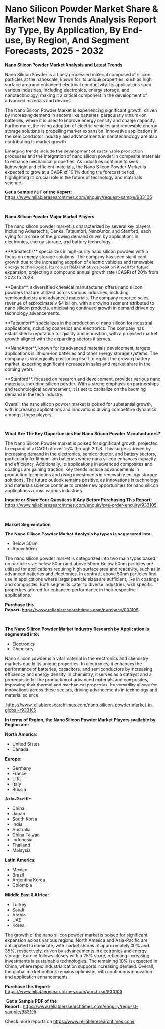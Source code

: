 <p><h1>Nano Silicon Powder Market Share & Market New Trends Analysis Report By Type, By Application, By End-use, By Region, And Segment Forecasts, 2025 - 2032</h1></p><p><strong>Nano Silicon Powder Market Analysis and Latest Trends</strong></p>
<p><p>Nano Silicon Powder is a finely processed material composed of silicon particles at the nanoscale, known for its unique properties, such as high surface area and enhanced electrical conductivity. Its applications span various industries, including electronics, energy storage, and nanotechnology, making it a critical component in the development of advanced materials and devices.</p><p>The Nano Silicon Powder Market is experiencing significant growth, driven by increasing demand in sectors like batteries, particularly lithium-ion batteries, where it is used to improve energy density and charge capacity. Furthermore, the rising adoption of electric vehicles and renewable energy storage solutions is propelling market expansion. Innovative applications in the semiconductor industry and advancements in nanotechnology are also contributing to market growth.</p><p>Emerging trends include the development of sustainable production processes and the integration of nano silicon powder in composite materials to enhance mechanical properties. As industries continue to seek lightweight and efficient materials, the Nano Silicon Powder Market is expected to grow at a CAGR of 10.1% during the forecast period, highlighting its crucial role in the future of technology and materials science.</p></p>
<p><strong>Get a Sample PDF of the Report:&nbsp;</strong> <a href="https://www.reliableresearchtimes.com/enquiry/request-sample/933105?utm_campaign=3223&utm_medium=2&utm_source=Github&utm_content=ia&utm_term=21032025&utm_id=nano-silicon-powder">https://www.reliableresearchtimes.com/enquiry/request-sample/933105</a></p>
<p>&nbsp;</p>
<p><strong>Nano Silicon Powder Major Market Players</strong></p>
<p><p>The nano silicon powder market is characterized by several key players including Admatechs, Denka, Tatsumori, NanoAmor, and Stanford, each vying for a share of the growing demand driven by applications in electronics, energy storage, and battery technology.</p><p>**Admatechs** specializes in high-purity nano silicon powders with a focus on energy storage solutions. The company has seen significant growth due to the increasing adoption of electric vehicles and renewable energy technologies. Its robust R&D initiatives position it well for future expansion, projecting a compound annual growth rate (CAGR) of 20% from 2023 to 2028.</p><p>**Denka**, a diversified chemical manufacturer, offers nano silicon powders that are utilized across various industries, including semiconductors and advanced materials. The company reported sales revenue of approximately $4 billion, with a growing segment attributed to nano silicon products, anticipating continued growth in demand driven by technology advancements.</p><p>**Tatsumori** specializes in the production of nano silicon for industrial applications, including cosmetics and electronics. The company has established a reputation for quality and innovation, with a projected market growth aligned with the expanding sectors it serves.</p><p>**NanoAmor**, known for its advanced materials development, targets applications in lithium-ion batteries and other energy storage systems. The company is strategically positioning itself to exploit the growing battery market, expecting significant increases in sales and market share in the coming years.</p><p>**Stanford**, focused on research and development, provides various nano materials, including silicon powder. With a strong emphasis on partnerships and technological advancement, it is set to capitalize on the booming demand in the tech industry.</p><p>Overall, the nano silicon powder market is poised for substantial growth, with increasing applications and innovations driving competitive dynamics amongst these players.</p></p>
<p>&nbsp;</p>
<p><strong>What Are The Key Opportunities For Nano Silicon Powder Manufacturers?</strong></p>
<p><p>The Nano Silicon Powder market is poised for significant growth, projected to expand at a CAGR of over 25% through 2028. This surge is driven by increasing demand in the electronics, semiconductor, and battery sectors, particularly for lithium-ion batteries where nano silicon enhances capacity and efficiency. Additionally, its applications in advanced composites and coatings are gaining traction. Key trends include advancements in production techniques and rising investments in renewable energy storage solutions. The future outlook remains positive, as innovations in technology and materials science continue to create new opportunities for nano silicon applications across various industries.</p></p>
<p><strong>Inquire or Share Your Questions If Any Before Purchasing This Report:</strong> <a href="https://www.reliableresearchtimes.com/enquiry/pre-order-enquiry/933105?utm_campaign=3223&utm_medium=2&utm_source=Github&utm_content=ia&utm_term=21032025&utm_id=nano-silicon-powder">https://www.reliableresearchtimes.com/enquiry/pre-order-enquiry/933105</a></p>
<p>&nbsp;</p>
<p><strong>Market Segmentation</strong></p>
<p><strong>The Nano Silicon Powder Market Analysis by types is segmented into:</strong></p>
<p><ul><li>Below 50nm</li><li>Above50nm</li></ul></p>
<p><p>The nano silicon powder market is categorized into two main types based on particle size: below 50nm and above 50nm. Below 50nm particles are utilized for applications requiring high surface area and reactivity, such as in advanced batteries and electronics. In contrast, above 50nm particles find use in applications where larger particle sizes are sufficient, like in coatings and composites. Both segments cater to diverse industries, with specific properties tailored for enhanced performance in their respective applications.</p></p>
<p><strong>Purchase this Report:&nbsp;</strong><a href="https://www.reliableresearchtimes.com/purchase/933105?utm_campaign=3223&utm_medium=2&utm_source=Github&utm_content=ia&utm_term=21032025&utm_id=nano-silicon-powder">https://www.reliableresearchtimes.com/purchase/933105</a></p>
<p>&nbsp;</p>
<p><strong>The Nano Silicon Powder Market Industry Research by Application is segmented into:</strong></p>
<p><ul><li>Electronics</li><li>Chemistry</li></ul></p>
<p><p>Nano silicon powder is a vital material in the electronics and chemistry markets due to its unique properties. In electronics, it enhances the performance of batteries, capacitors, and semiconductors by increasing efficiency and energy density. In chemistry, it serves as a catalyst and a prerequisite for the production of advanced materials and composites, improving their thermal and mechanical properties. Its versatility allows for innovations across these sectors, driving advancements in technology and material science.</p></p>
<p><a href="https://www.reliableresearchtimes.com/nano-silicon-powder-market-in-global-r933105?utm_campaign=3223&utm_medium=2&utm_source=Github&utm_content=ia&utm_term=21032025&utm_id=nano-silicon-powder">&nbsp;https://www.reliableresearchtimes.com/nano-silicon-powder-market-in-global-r933105</a></p>
<p><strong>In terms of Region, the Nano Silicon Powder Market Players available by Region are:</strong></p>
<p>
    <p> <strong> North America: </strong>
        <ul>
            <li>United States</li>
            <li>Canada</li>
        </ul>
        </p> 
    <p> <strong> Europe: </strong>
        <ul>
            <li>Germany</li>
            <li>France</li>
            <li>U.K.</li>
            <li>Italy</li>
            <li>Russia</li>
        </ul>
        </p> 
    <p> <strong> Asia-Pacific: </strong>
        <ul>
            <li>China</li>
            <li>Japan</li>
            <li>South Korea</li>
            <li>India</li>
            <li>Australia</li>
            <li>China Taiwan</li>
            <li>Indonesia</li>
            <li>Thailand</li>
            <li>Malaysia</li>
        </ul>
        </p> 
    <p> <strong> Latin America: </strong>
        <ul>
            <li>Mexico</li>
            <li>Brazil</li>
            <li>Argentina Korea</li>
            <li>Colombia</li>
        </ul>
        </p> 
    <p> <strong> Middle East & Africa: </strong>
        <ul>
            <li>Turkey</li>
            <li>Saudi</li>
            <li>Arabia</li>
            <li>UAE</li>
            <li>Korea</li>
        </ul>
    </p>
    </p>
<p><p>The growth of the nano silicon powder market is poised for significant expansion across various regions. North America and Asia-Pacific are anticipated to dominate, with market shares of approximately 30% and 35%, respectively, driven by advancements in electronics and energy storage. Europe follows closely with a 25% share, reflecting increasing investments in sustainable technologies. The remaining 10% is expected in China, where rapid industrialization supports increasing demand. Overall, the global market outlook remains optimistic, with continuous innovation and application enhancements.</p></p>
<p><strong>Purchase this Report: </strong><a href="https://www.reliableresearchtimes.com/purchase/933105?utm_campaign=3223&utm_medium=2&utm_source=Github&utm_content=ia&utm_term=21032025&utm_id=nano-silicon-powder">https://www.reliableresearchtimes.com/purchase/933105</a></p>
<p>&nbsp;<strong>Get a Sample PDF of the Report:&nbsp;&nbsp;</strong><a href="https://www.reliableresearchtimes.com/enquiry/request-sample/933105?utm_campaign=3223&utm_medium=2&utm_source=Github&utm_content=ia&utm_term=21032025&utm_id=nano-silicon-powder">https://www.reliableresearchtimes.com/enquiry/request-sample/933105</a></p>
<p><strong></strong></p>
<p>Check more reports on <a href="https://www.reliableresearchtimes.com/?utm_campaign=3223&utm_medium=2&utm_source=Github&utm_content=ia&utm_term=21032025&utm_id=nano-silicon-powder">https://www.reliableresearchtimes.com/</a></p>